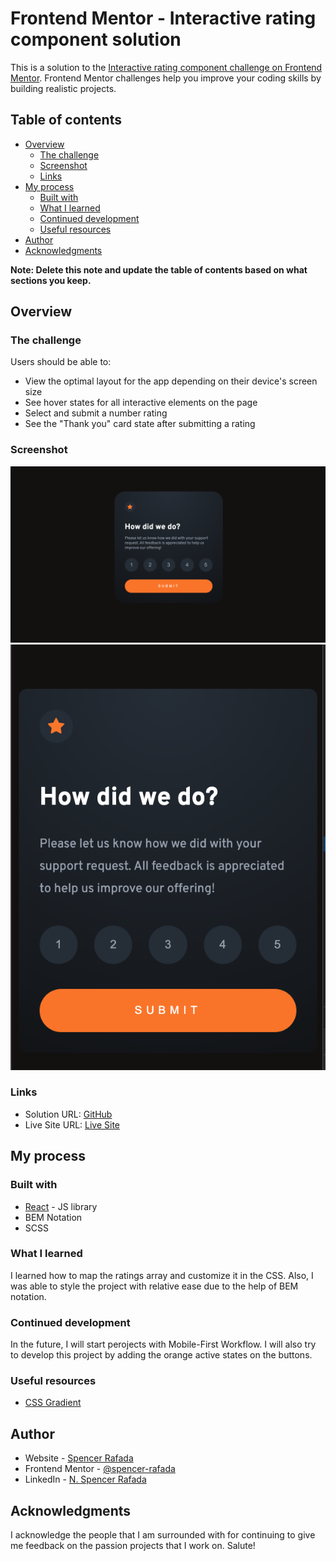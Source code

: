 # Frontend Mentor - Interactive rating component solution

This is a solution to the [Interactive rating component challenge on Frontend Mentor](https://www.frontendmentor.io/challenges/interactive-rating-component-koxpeBUmI). Frontend Mentor challenges help you improve your coding skills by building realistic projects. 

## Table of contents

- [Overview](#overview)
  - [The challenge](#the-challenge)
  - [Screenshot](#screenshot)
  - [Links](#links)
- [My process](#my-process)
  - [Built with](#built-with)
  - [What I learned](#what-i-learned)
  - [Continued development](#continued-development)
  - [Useful resources](#useful-resources)
- [Author](#author)
- [Acknowledgments](#acknowledgments)

**Note: Delete this note and update the table of contents based on what sections you keep.**

## Overview

### The challenge

Users should be able to:

- View the optimal layout for the app depending on their device's screen size
- See hover states for all interactive elements on the page
- Select and submit a number rating
- See the "Thank you" card state after submitting a rating

### Screenshot

![](./src/images/desktop-solution.png)
![](./src/images/mobile-solution.png)

### Links

- Solution URL: [GitHub](https://github.com/spencer-rafada/frontendmentor-challenges/tree/master/interactive-rating-component-main)
- Live Site URL: [Live Site](https://spencer-rafada.github.io/interactive-rating-component-main/)

## My process

### Built with

- [React](https://reactjs.org/) - JS library
- BEM Notation
- SCSS

### What I learned

I learned how to map the ratings array and customize it in the CSS. Also, I was able to style the project with relative ease due to the help of BEM notation. 

### Continued development

In the future, I will start perojects with Mobile-First Workflow. I will also try to develop this project by adding the orange active states on the buttons.

### Useful resources

- [CSS Gradient](https://cssgradient.io/)

## Author

- Website - [Spencer Rafada](https://github.com/spencer-rafada)
- Frontend Mentor - [@spencer-rafada](https://www.frontendmentor.io/profile/spencer-rafada)
- LinkedIn - [N. Spencer Rafada](https://www.linkedin.com/in/spencer-rafada/)

## Acknowledgments

I acknowledge the people that I am surrounded with for continuing to give me feedback on the passion projects that I work on. Salute!
